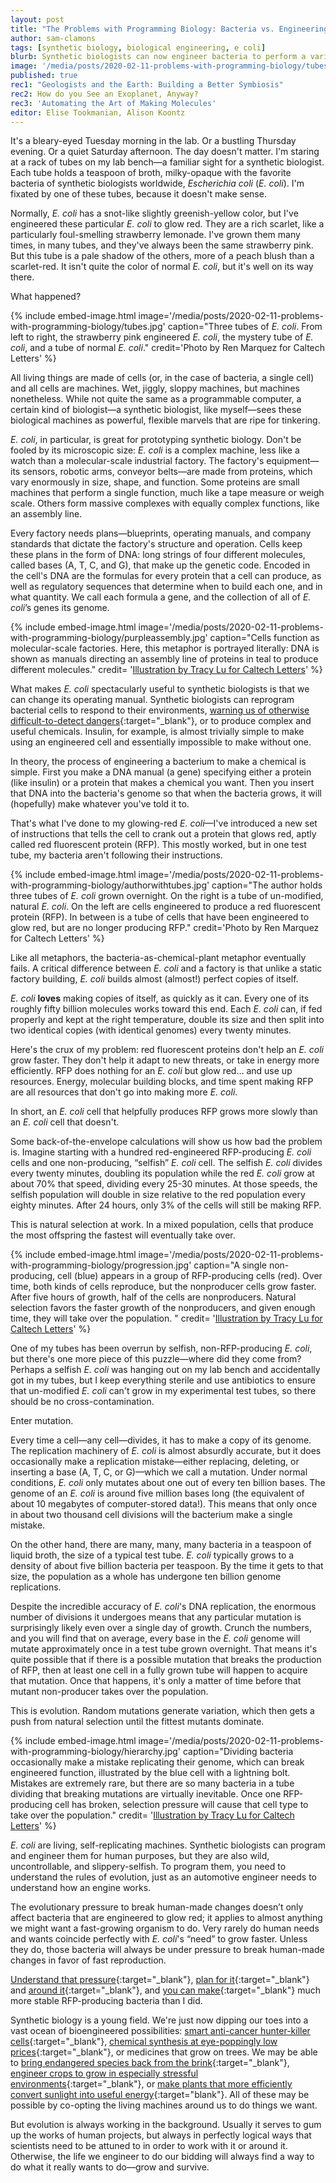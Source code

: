 ```yaml
---
layout: post
title: "The Problems with Programming Biology: Bacteria vs. Engineering"
author: sam-clamons
tags: [synthetic biology, biological engineering, e coli]
blurb: Synthetic biologists can now engineer bacteria to perform a variety of tasks, but bacteria do not always wish to be engineered
image: '/media/posts/2020-02-11-problems-with-programming-biology/tubes.jpg'
published: true
rec1: "Geologists and the Earth: Building a Better Symbiosis"
rec2: How do you See an Exoplanet, Anyway?
rec3: 'Automating the Art of Making Molecules'
editor: Elise Tookmanian, Alison Koontz
---
```


It's a bleary-eyed Tuesday morning in the lab. Or a bustling Thursday evening. Or a quiet Saturday afternoon. The day doesn't matter. I'm staring at a rack of tubes on my lab bench—a familiar sight for a synthetic biologist. Each tube holds a teaspoon of broth, milky-opaque with the favorite bacteria of synthetic biologists worldwide, _Escherichia coli_ (_E. coli_). I'm fixated by one of these tubes, because it doesn't make sense.

Normally, _E. coli_ has a snot-like slightly greenish-yellow color, but I've engineered these particular _E. coli_ to glow red. They are a rich scarlet, like a particularly foul-smelling strawberry lemonade. I've grown them many times, in many tubes, and they've always been the same strawberry pink.
But this tube is a pale shadow of the others, more of a peach blush than a scarlet-red. It isn't quite the color of normal _E. coli_, but it's well on its way there.

What happened?

{% include embed-image.html image='/media/posts/2020-02-11-problems-with-programming-biology/tubes.jpg' caption="Three tubes of <i>E. coli</i>. From left to right, the strawberry pink engineered <i>E. coli</i>, the mystery tube of <i>E. coli</i>, and a tube of normal <i>E. coli</i>." credit='Photo by Ren Marquez for Caltech Letters' %}

All living things are made of cells (or, in the case of bacteria, a single cell) and all cells are machines. Wet, jiggly, sloppy machines, but machines nonetheless. While not quite the same as a programmable computer, a certain kind of biologist—a synthetic biologist, like myself—sees these biological machines as powerful, flexible marvels that are ripe for tinkering.

_E. coli_, in particular, is great for prototyping synthetic biology. Don't be fooled by its microscopic size: _E. coli_ is a complex machine, less like a watch than a molecular-scale industrial factory. The factory's equipment—its sensors, robotic arms, conveyor belts—are made from proteins, which vary enormously in size, shape, and function. Some proteins are small machines that perform a single function, much like a tape measure or weigh scale. Others form massive complexes with equally complex functions, like an assembly line.

Every factory needs plans—blueprints, operating manuals, and company standards that dictate the factory's structure and operation. Cells keep these plans in the form of DNA: long strings of four different molecules, called bases (A, T, C, and G), that make up the genetic code. Encoded in the cell's DNA are the formulas for every protein that a cell can produce, as well as regulatory sequences that determine when to build each one, and in what quantity. We call each formula a gene, and the collection of all of _E. coli_’s genes its genome.

{% include embed-image.html image='/media/posts/2020-02-11-problems-with-programming-biology/purpleassembly.jpg' caption="Cells function as molecular-scale factories. Here, this metaphor is portrayed literally: DNA is shown as manuals directing an assembly line of proteins in teal to produce different molecules." credit= '<a href = "mailto: tlu2@caltech.edu">Illustration by Tracy Lu for Caltech Letters</a>' %}

What makes _E. coli_ spectacularly useful to synthetic biologists is that we can change its operating manual. Synthetic biologists can reprogram bacterial cells to respond to their environments, [warning us of otherwise difficult-to-detect dangers](https://microbialcellfactories.biomedcentral.com/articles/10.1186/s12934-017-0675-z){:target="_blank"}, or to produce complex and useful chemicals. Insulin, for example, is almost trivially simple to make using an engineered cell and essentially impossible to make without one.

In theory, the process of engineering a bacterium to make a chemical is simple. First you make a DNA manual (a gene) specifying either a protein (like insulin) or a protein that makes a chemical you want. Then you insert that DNA into the bacteria's genome so that when the bacteria grows, it will (hopefully) make whatever you've told it to.

That's what I've done to my glowing-red _E. coli_—I've introduced a new set of instructions that tells the cell to crank out a protein that glows red, aptly called red fluorescent protein (RFP). This mostly worked, but in one test tube, my bacteria aren't following their instructions.

{% include embed-image.html image='/media/posts/2020-02-11-problems-with-programming-biology/authorwithtubes.jpg' caption="The author holds three tubes of <i>E. coli</i> grown overnight. On the right is a tube of un-modified, natural <i>E. coli</i>. On the left are cells engineered to produce a red fluorescent protein (RFP). In between is a tube of cells that have been engineered to glow red, but are no longer producing RFP." credit='Photo by Ren Marquez for Caltech Letters' %}

Like all metaphors, the bacteria-as-chemical-plant metaphor eventually fails. A critical difference between _E. coli_ and a factory is that unlike a static factory building, _E. coli_ builds almost (almost!) perfect copies of itself.

_E. coli_ **loves** making copies of itself, as quickly as it can. Every one of its roughly fifty billion molecules works toward this end. Each _E. coli_ can, if fed properly and kept at the right temperature, double its size and then split into two identical copies (with identical genomes) every twenty minutes.

Here's the crux of my problem: red fluorescent proteins don't help an _E. coli_ grow faster. They don't help it adapt to new threats, or take in energy more efficiently. RFP does nothing for an _E. coli_ but glow red… and use up resources. Energy, molecular building blocks, and time spent making RFP are all resources that don't go into making more _E. coli_.

In short, an _E. coli_ cell that helpfully produces RFP grows more slowly than an _E. coli_ cell that doesn't.

Some back-of-the-envelope calculations will show us how bad the problem is. Imagine starting with a hundred red-engineered RFP-producing _E. coli_ cells and one non-producing, “selfish” _E. coli_ cell. The selfish _E. coli_ divides every twenty minutes, doubling its population while the red _E. coli_ grow at about 70% that speed, dividing every 25-30 minutes. At those speeds, the selfish population will double in size relative to the red population every eighty minutes. After 24 hours, only 3% of the cells will still be making RFP.

This is natural selection at work. In a mixed population, cells that produce the most offspring the fastest will eventually take over.

{% include embed-image.html image='/media/posts/2020-02-11-problems-with-programming-biology/progression.jpg' caption="A single non-producing, cell (blue) appears in a group of RFP-producing cells (red). Over time, both kinds of cells reproduce, but the nonproducer cells grow faster. After five hours of growth, half of the cells are nonproducers. Natural selection favors the faster growth of the nonproducers, and given enough time, they will take over the population. " credit= '<a href = "mailto: tlu2@caltech.edu">Illustration by Tracy Lu for Caltech Letters</a>' %}

One of my tubes has been overrun by selfish, non-RFP-producing _E. coli_, but there's one more piece of this puzzle—where did they come from? Perhaps a selfish _E. coli_ was hanging out on my lab bench and accidentally got in my tubes, but I keep everything sterile and use antibiotics to ensure that un-modified _E. coli_ can't grow in my experimental test tubes, so there should be no cross-contamination.

Enter mutation.

Every time a cell—any cell—divides, it has to make a copy of its genome. The replication machinery of _E. coli_ is almost absurdly accurate, but it does occasionally make a replication mistake—either replacing, deleting, or inserting a base (A, T, C, or G)—which we call a mutation. Under normal conditions, _E. coli_ only mutates about one out of every ten billion bases. The genome of an _E. coli_ is around five million bases long (the equivalent of about 10 megabytes of computer-stored data!). This means that only once in about two thousand cell divisions will the bacterium make a single mistake.

On the other hand, there are many, many, many bacteria in a teaspoon of liquid broth, the size of a typical test tube. _E. coli_ typically grows to a density of about five billion bacteria per teaspoon. By the time it gets to that size, the population as a whole has undergone ten billion genome replications.

Despite the incredible accuracy of _E. coli_'s DNA replication, the enormous number of divisions it undergoes means that any particular mutation is surprisingly likely even over a single day of growth.  Crunch the numbers, and you will find that on average, every base in the _E. coli_ genome will mutate approximately once in a test tube grown overnight. That means it's quite possible that if there is a possible mutation that breaks the production of RFP, then at least one cell in a fully grown tube will happen to acquire that mutation. Once that happens, it's only a matter of time before that mutant non-producer takes over the population.

This is evolution. Random mutations generate variation, which then gets a push from natural selection until the fittest mutants dominate.

{% include embed-image.html image='/media/posts/2020-02-11-problems-with-programming-biology/hierarchy.jpg' caption="Dividing bacteria occasionally make a mistake replicating their genome, which can break engineered function, illustrated by the blue cell with a lightning bolt. Mistakes are extremely rare, but there are so many bacteria in a tube dividing that breaking mutations are virtually inevitable. Once one RFP-producing cell has broken, selection pressure will cause that cell type to take over the population." credit= '<a href = "mailto: tlu2@caltech.edu">Illustration by Tracy Lu for Caltech Letters</a>' %}

_E. coli_ are living, self-replicating machines. Synthetic biologists can program and engineer them for human purposes, but they are also wild, uncontrollable, and slippery-selfish. To program them, you need to understand the rules of evolution, just as an automotive engineer needs to understand how an engine works.

The evolutionary pressure to break human-made changes doesn’t only affect bacteria that are engineered to glow red; it applies to almost anything we might want a fast-growing organism to do. Very rarely do human needs and wants coincide perfectly with _E. coli_'s “need” to grow faster. Unless they do, those bacteria will always be under pressure to break human-made changes in favor of fast reproduction.

[Understand that pressure](https://authors.library.caltech.edu/94351/1/594879.full.pdf){:target="_blank"}, [plan for it](https://www.sciencedirect.com/science/article/abs/pii/0167779991900905){:target="_blank"} and [around it](https://www.nature.com/articles/nmeth.3339){:target="_blank"}, and [you can make](https://www.ncbi.nlm.nih.gov/pmc/articles/PMC6244767/){:target="_blank"} much more stable RFP-producing bacteria than I did.

Synthetic biology is a young field. We're just now dipping our toes into a vast ocean of bioengineered possibilities: [smart anti-cancer hunter-killer cells](https://www.cancer.gov/about-cancer/treatment/research/car-t-cells){:target="_blank"}, [chemical synthesis at eye-poppingly low prices](https://www.ncbi.nlm.nih.gov/pmc/articles/PMC4924617/){:target="_blank"}, or medicines that grow on trees. We may be able to [bring endangered species back from the brink](https://caltechletters.github.io/science/bananas-and-synthetic-biology){:target="_blank"}, [engineer crops to grow in especially stressful environments](https://www.nature.com/scitable/blog/plantchemcast/defying_drought_through_genetic_engineering/){:target="_blank"}, or [make plants that more efficiently convert sunlight into useful energy](https://www.pnas.org/content/pnas/112/28/8529.full.pdf){:target="blank"}. All of these may be possible by co-opting the living machines around us to do things we want.

But evolution is always working in the background. Usually it serves to gum up the works of human projects, but always in perfectly logical ways that scientists need to be attuned to in order to work with it or around it. Otherwise, the life we engineer to do our bidding will always find a way to do what it really wants to do—grow and survive.
